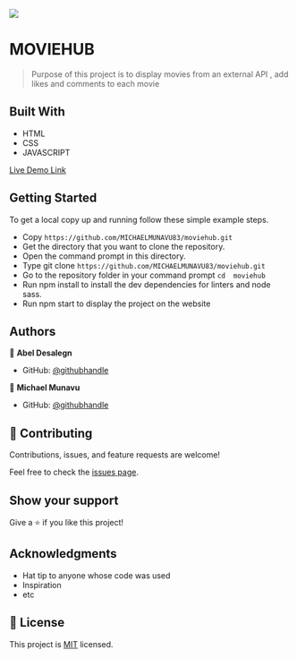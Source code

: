 ![](https://img.shields.io/badge/Microverse-blueviolet)

# MOVIEHUB

> Purpose of this project is to display movies from an external API , add likes and comments to each movie


## Built With

- HTML
- CSS
- JAVASCRIPT



[Live Demo Link](https://michaelmunavu83.github.io/moviehub/)


## Getting Started


To get a local copy up and running follow these simple example steps.

- Copy `https://github.com/MICHAELMUNAVU83/moviehub.git`
- Get the directory that you want to clone the repository.
- Open the command prompt in this directory.
- Type git clone `https://github.com/MICHAELMUNAVU83/moviehub.git`
- Go to the repository folder in your command prompt `cd  moviehub`
- Run npm install to install the dev dependencies for linters and node sass.
- Run npm start to display the project on the website


## Authors

👤 **Abel Desalegn**

- GitHub: [@githubhandle](https://github.com/Abel-desu)

👤 **Michael Munavu**

- GitHub: [@githubhandle](https://github.com/MICHAELMUNAVU83)

## 🤝 Contributing

Contributions, issues, and feature requests are welcome!

Feel free to check the [issues page](../../issues/).

## Show your support

Give a ⭐️ if you like this project!

## Acknowledgments

- Hat tip to anyone whose code was used
- Inspiration
- etc

## 📝 License

This project is [MIT](./MIT.md) licensed.

